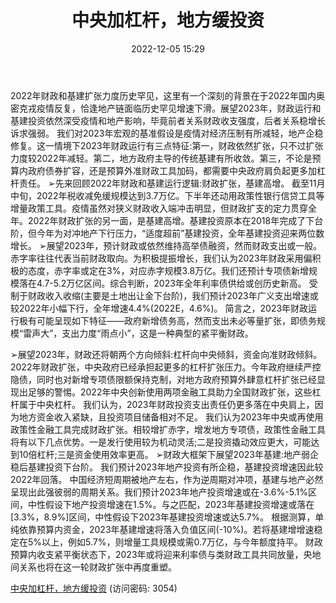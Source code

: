 ﻿---
title: 中央加杠杆，地方缓投资
date: 2022-12-05 15:29
categories: 2023年宏观经济及资产配置展望
updated: 1970-01-01 08:00:00
---

2022年财政和基建扩张力度历史罕见，这里有一个深刻的背景在于2022年国内奥密克戎疫情反复，恰逢地产链面临历史罕见增速下滑。展望2023年，财政运行和基建投资依然深受疫情和地产影响，毕竟前者关系财政收支强度，后者关系稳增长诉求强弱。
我们对2023年宏观的基准假设是疫情对经济压制有所减轻，地产企稳修复。这一情境下2023年财政运行有三点特征:第一，财政依然扩张，只不过扩张力度较2022年减轻。第二，地方政府主导的传统基建有所收敛。第三，不论是预算内政府债券扩容，还是预算外准财政工具加码，都需要中央政府肩负起更多加杠杆责任。
➢先来回顾2022年财政和基建运行逻辑:财政扩张，基建高增。
截至11月中旬，2022年税收减免缓规模达到3.7万亿。下半年还动用政策性银行信贷工具等增量政策工具。疫情虽然对狭义财政收入端冲击明显，但财政扩支的定力贯穿全年。2022年财政扩张的另一面，是基建高增。基建投资原本在2018年完成了下台阶，但今年为对冲地产下行压力，“适度超前”基建投资，全年基建投资迎来两位数增长。
➢展望2023年，预计财政或依然维持高举债融资，然而财政支出或一般。
赤字率往往代表当前财政取向。为积极提振增长，我们认为2023年财政采用偏积极的态度，赤字率或定在3%，对应赤字规模3.8万亿。我们还预计专项债新增规模落在4.7-5.2万亿区间。综合判断，2023年全年利率债供给或创历史新高。
受制于财政收入收缩(主要是土地出让金下台阶)，我们预计2023年广义支出增速或较2022年小幅下行，全年增速4.4%(2022E，4.6%)。
简言之，2023年财政运行极有可能呈现如下特征——政府新增债务高，然而支出未必等量扩张，即债务规模“雷声大”，支出力度“雨点小”，这是一种典型的紧平衡财政。
<!-- more -->
➢展望2023年，财政还将朝两个方向倾斜:杠杆向中央倾斜，资金向准财政倾斜。
2022年财政扩张，中央政府已经承担起更多的杠杆扩张压力。今年政府继续严控隐债，同时也对新增专项债限额保持克制，对地方政府预算外肆意杠杆扩张已经显现出足够的警惕。2022年中央创新使用两项金融工具助力全国财政扩张，这些杠杆属于中央杠杆。
我们认为，2023年财政投资支出责任仍更多落在中央肩上，因为地方资金收入紧缺，且投资项目储备相对不足。
我们认为2023年中央或再使用政策性金融工具完成财政扩张。相较增扩赤字，增发地方专项债，政策性金融工具将有以下几点优势。一是发行使用较为机动灵活;二是投资撬动效应更大，可能达到10倍杠杆;三是资金使用效率更高。
➢财政大框架下展望2023年基建:地产弱企稳后基建投资下台阶。
我们预计2023年地产投资有所企稳，基建投资增速因此较2022年回落。
中国经济短周期被地产左右，作为逆周期对冲项，基建与地产必然呈现出此强彼弱的周期关系。我们预计2023年地产投资增速或在-3.6%-5.1%区间，中性假设下地产投资增速在1.5%。与之匹配，2023年基建投资增速或落在[3.3%，8.9%]区间，中性假设下2023年基建投资增速或达5.7%。
根据测算，单纯依靠预算内资金，2023年基建增速将落入负值区间(-10%)。若将基建增增速稳定在5%以上，例如5.7%，则增量工具规模或需0.7万亿，与今年额度持平。
财政预算内收支紧平衡状态下，2023年或将迎来利率债与类财政工具共同放量，央地间关系也将在这一轮财政扩张中再度重塑。

[中央加杠杆，地方缓投资](https://url12.ctfile.com/f/3948612-740527512-588a8a?p=3054)
(访问密码: 3054)

